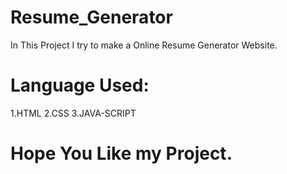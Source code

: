 # Resume_Generator

In This Project I try to make a Online Resume Generator Website.

# Language Used:
1.HTML
2.CSS
3.JAVA-SCRIPT

# Hope You Like my Project. 
